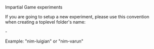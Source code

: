 Impartial Game experiments

If you are going to setup a new experiment, please use this convention when creating a toplevel folder's name:

<type of impartial game>-<your ID>

Example: "nim-luigian" or "nim-varun"


